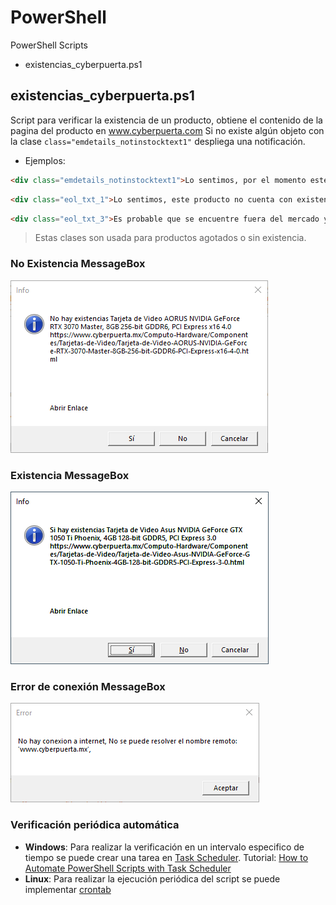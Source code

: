 # PowerShell
PowerShell Scripts

 - existencias_cyberpuerta.ps1

## existencias_cyberpuerta.ps1
Script para verificar la existencia de un producto, obtiene el contenido de la pagina del producto en www.cyberpuerta.com
Si no existe algún objeto con la clase `class="emdetails_notinstocktext1"` despliega una notificación.
- Ejemplos: 
```html 
<div class="emdetails_notinstocktext1">Lo sentimos, por el momento este producto está agotado.</div>
```

```html 
<div class="eol_txt_1">Lo sentimos, este producto no cuenta con existencias desde hace varias semanas.</div>
```

```html
<div class="eol_txt_3">Es probable que se encuentre fuera del mercado y no volvamos a tener existencia, así que te recomendamos revisar la categoría para encontrar otra alternativa.</div>
```

>Estas clases son usada para productos agotados o sin existencia.
### No Existencia MessageBox
![Info MessageBox](https://github.com/jbvazquez/powershell/blob/main/images/no_existencia.png?raw=true)

### Existencia MessageBox
![Info MessageBox](https://github.com/jbvazquez/powershell/blob/main/images/si_existencia.png?raw=true)

### Error de conexión MessageBox
![Info MessageBox](https://github.com/jbvazquez/powershell/blob/main/images/no_internet.png?raw=true)

### Verificación periódica automática

- **Windows**: 
Para realizar la verificación en un intervalo especifico de tiempo se puede crear una tarea en [Task Scheduler](https://docs.microsoft.com/en-us/windows-server/administration/windows-commands/schtasks).
Tutorial: [How to Automate PowerShell Scripts with Task Scheduler](https://blog.netwrix.com/2018/07/03/how-to-automate-powershell-scripts-with-task-scheduler/)
- **Linux**:
Para realizar la ejecución periódica del script se puede implementar [crontab](https://man7.org/linux/man-pages/man5/crontab.5.html)
 